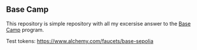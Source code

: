 ## Base Camp

This repository is simple repository with all my excersise answer to the [Base Camp](https://docs.base.org/base-camp/progress/) program.  

Test tokens: https://www.alchemy.com/faucets/base-sepolia
